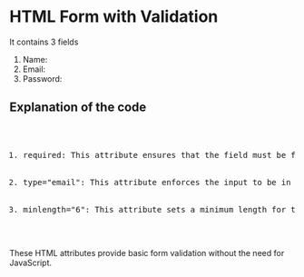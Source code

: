 <h1>HTML Form with Validation</h1>
<p>It contains 3 fields
<ol>
  <li>Name:</li>
  <li>Email:</li>
  <li>Password:</li>
</ol>
</p>
<h2>Explanation of the code</h2>
<pre>
<ol>
  <li>required: This attribute ensures that the field must be filled out before the form can be submitted.</li>
  <li>type="email": This attribute enforces the input to be in a valid email format.</li>
   <li>minlength="6": This attribute sets a minimum length for the password field.</li>
</ol>
</pre>
<p>These HTML attributes provide basic form validation without the need for JavaScript.</p>
